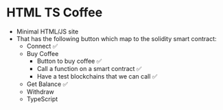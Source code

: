 # HTML TS Coffee
- Minimal HTML/JS site
- That has the following button which map to the solidity smart contract:
    - Connect ✅
    - Buy Coffee
        - Button to buy coffee ✅
        - Call a function on a smart contract ✅
        - Have a test blockchains that we can call ✅
    - Get Balance ✅
    - Withdraw
    - TypeScript